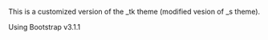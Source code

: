 This is a customized version of the _tk theme (modified vesion of _s theme).

Using Bootstrap v3.1.1
